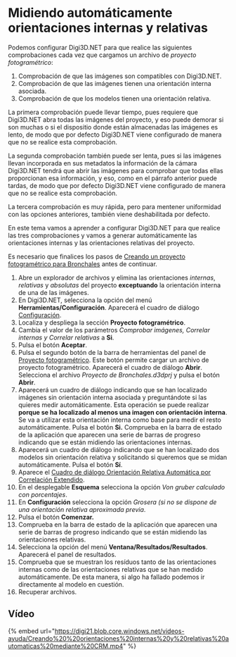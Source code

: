 # Midiendo automáticamente orientaciones internas y relativas

Podemos configurar Digi3D.NET para que realice las siguientes comprobaciones cada vez que cargamos un archivo de _proyecto fotogramétrico_:

1. Comprobación de que las imágenes son compatibles con Digi3D.NET.
2. Comprobación de que las imágenes tienen una orientación interna asociada.
3. Comprobación de que los modelos tienen una orientación relativa.

La primera comprobación puede llevar tiempo, pues requiere que Digi3D.NET abra todas las imágenes del proyecto, y eso puede demorar si son muchas o si el dispositio donde están almacenadas las imágenes es lento, de modo que por defecto Digi3D.NET viene configurado de manera que no se realice esta comprobación.

La segunda comprobación también puede ser lenta, pues si las imágenes llevan incorporada en sus metadatos la información de la cámara Digi3D.NET tendrá que abrir las imágenes para comprobar que todas ellas proporcionan esa información, y eso, como en el párrafo anterior puede tardas, de modo que por defecto Digi3D.NET viene configurado de manera que no se realice esta comprobación.

La tercera comprobación es muy rápida, pero para mentener uniformidad con las opciones anteriores, también viene deshabilitada por defecto.

En este tema vamos a aprender a configurar Digi3D.NET para que realice las tres comprobaciones y vamos a generar automáticamente las orientaciones internas y las orientaciones relativas del proyecto.

Es necesario que finalices los pasos de [Creando un proyecto fotogramétrico para Bronchales](CreandoUnProyectoFotogrametricoParaBronchales.html) antes de continuar.

1. Abre un explorador de archivos y elimina las orientaciones _internas_, _relativas_ y _absolutas_ del proyecto **exceptuando** la orientación interna de una de las imágenes.
2. En Digi3D.NET, selecciona la opción del menú **Herramientas/Configuración**. Aparecerá el cuadro de diálogo [Configuración](CuadroDeDialogoConfiguracion.html).
3. Localiza y despliega la sección **Proyecto fotogramétrico**.
4. Cambia el valor de los parámetros _Comprobar imágenes, Correlar internas y Correlar relativas_ a **Si**.
5. Pulsa el botón **Aceptar**.
6. Pulsa el segundo botón de la barra de herramientas del panel de [Proyecto fotogramétrico](PanelProyectoFotogrametrico.html). Este botón permite cargar un archivo de proyecto fotogramétrico. Aparecerá el cuadro de diálogo **Abrir**. Selecciona el archivo _Proyecto de Bronchales.d3dprj_ y pulsa el botón **Abrir**.
7. Aparecerá un cuadro de diálogo indicando que se han localizado imágenes sin orientación interna asociada y preguntándote si las quieres medir automáticamente. Esta operación se puede realizar **porque se ha localizado al menos una imagen con orientación interna**. Se va a utilizar esta orientación interna como base para medir el resto automáticamente. Pulsa el botón **Si.** Comprueba en la barra de estado de la aplicación que aparecen una serie de barras de progreso indicando que se están midiendo las orientaciones internas.
8. Aparecerá un cuadro de diálogo indicando que se han localizado dos modelos sin orientación relativa y solicitando si queremos que se midan automáticamente. Pulsa el botón **Sí**.
9. Aparece el [Cuadro de diálogo Orientación Relativa Automática por Correlación Extendido](CuadroDeDialogoOrientacionRelativaAutomaticaPorCorrelacionExtendido.html).
10. En el desplegable **Esquema** selecciona la opción _Von gruber calculado con porcentajes_.
11. En **Configuración** selecciona la opción _Grosera \(si no se dispone de una orientación relativa aproximada previa_.
12. Pulsa el botón **Comenzar.**
13. Comprueba en la barra de estado de la aplicación que aparecen una serie de barras de progreso indicando que se están midiendo las orientaciones relativas.
14. Selecciona la opción del menú **Ventana/Resultados/Resultados**. Aparecerá el panel de resultados.
15. Comprueba que se muestran los resíduos tanto de las orientaciones internas como de las orientaciones relativas que se han medido automáticamente. De esta manera, si algo ha fallado podemos ir directamente al modelo en cuestión.
16. Recuperar archivos.

## Vídeo

{% embed url="https://digi21.blob.core.windows.net/videos-ayuda/Creando%20%20orientaciones%20internas%20y%20relativas%20automaticas%20mediante%20CRM.mp4" %}



